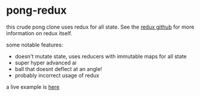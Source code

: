 # pong-redux
this crude pong clone uses redux for all state. 
See the [redux github](https://github.com/reactjs/redux) for more information on redux itself.

some notable features:
- doesn't mutate state, uses reducers with immutable maps for all state
- super hyper advanced ai
- ball that doesnt deflect at an angle!
- probably incorrect usage of redux

a live example is [here](http://dexterhaslem.github.io/pong-redux/)
